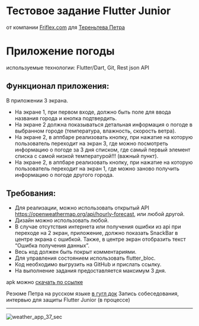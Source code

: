 # Тестовое задание Flutter Junior
от компании [Friflex.com](https://friflex.com/) для [Тереньтева Петра](https://spb.hh.ru/applicant/resumes/view?resume=e6244a57ff097f336e0039ed1f744e4162784f)

# Приложение погоды
используемые технологии: Flutter/Dart, Git, Rest json API

## Функционал приложения:
В приложении 3 экрана.
- На экране 1, при первом входе, должно быть поле для ввода
названия города и кнопка подтвердить.
- На экране 2 должна показываться детальная информация о погоде
в выбранном городе (температура, влажность, скорость ветра).
- На экране 2, в аппбаре реализовать кнопку, при нажатие на которую
пользователь переходит на экран 3, где можно посмотреть
информацию о погоде за 3 дня списком, где самый первый элемент
списка с самой низкой температурой!!! (важный пункт).
- На экране 2, в аппбаре реализовать кнопку, при нажатие на которую
пользователь переходит на экран 1, где можно заново получить
информацию о погоде другого города.

## Требования:
- Для реализации, можно использовать открытый API
https://openweathermap.org/api/hourly-forecast, или любой другой.
- Дизайн можно использовать любой.
- В случае отсутствия интернета или получения ошибки из api при
переходе на 2 экран, приложение, должно показать SnackBar в
центре экрана с ошибкой. Также, в центре экран отобразить текст
“Ошибка получения данных”.
- Весь код должен быть покрыт комментариями.
- Для управления состоянием использовать flutter_bloc.
- Код необходимо выгрузить на GitHub и прислать ссылку.
- На выполнение задания предоставляется максимум 3 дня.


apk можно [скачать по ссылке](https://disk.yandex.ru/d/Ta_MvZS8lrRYbA)

Резюме Петра на русском языке [в гугл док](https://docs.google.com/document/d/1CCfJFvgmqnxjfiOAsmCUO2wQwqHyatsAuDBLwni1FnI/edit)
Запись собеседования, интервью для защиты Flutter Junior (в процессе)

---


![weather_app_37_sec](https://user-images.githubusercontent.com/13994582/159726644-59a11ca2-4a94-47d5-9408-10d53eef1692.gif)

